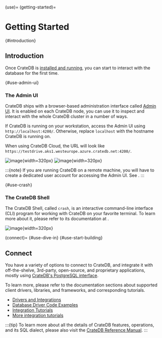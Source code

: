 (use)=
(getting-started)=

# Getting Started


{#introduction}
## Introduction

Once CrateDB is [installed and running](#install), you can start to interact
with the database for the first time.


{#use-admin-ui}
### The Admin UI

CrateDB ships with a browser-based administration interface called
[Admin UI](inv:crate-admin-ui:*:label#index).
It is enabled on each CrateDB node, you can use it to inspect and
interact with the whole CrateDB cluster in a number of ways.

If CrateDB is running on your workstation, access the Admin UI using
`http://localhost:4200/`. Otherwise, replace `localhost` with the
hostname CrateDB is running on.

When using CrateDB Cloud, the URL will look like
`https://testdrive.aks1.westeurope.azure.cratedb.net:4200/`.

![image](https://cratedb.com/docs/crate/admin-ui/en/latest/_images/console-query.png){width=320px}
![image](/_assets/img/getting-started/first-use/admin-ui.png){width=320px}

:::{note}
If you are running CrateDB on a remote machine, you will have to create
a dedicated user account for accessing the Admin UI. See [](#create-user).
:::


{#use-crash}
### The CrateDB Shell

The CrateDB Shell, called `crash`, is an interactive command-line interface
(CLI) program for working with CrateDB on your favorite terminal. To learn more
about it, please refer to its documentation at [](inv:crate-crash:*:label#index).

![image](https://cratedb.com/docs/crate/crash/en/latest/_images/query.png){width=320px}


(connect)=
{#use-dive-in}
{#use-start-building}
## Connect

You have a variety of options to connect to CrateDB, and integrate it with
off-the-shelve, 3rd-party, open-source, and proprietary applications, mostly
using [CrateDB's PostgreSQL interface].

To learn more, please refer to the documentation sections about supported
client drivers, libraries, and frameworks, and corresponding tutorials.

- [Drivers and Integrations]
- [Database Driver Code Examples]
- [Integration Tutorials]
- [More integration tutorials]


:::{tip}
To learn more about all the details of CrateDB features, operations, and
its SQL dialect, please also visit the [CrateDB Reference Manual].
:::



[CrateDB Cloud]: inv:cloud:*:label#index
[CrateDB Reference Manual]: inv:crate-reference:*:label#index
[CrateDB's PostgreSQL interface]: inv:crate-reference:*:label#interface-postgresql
[Database Driver Code Examples]: inv:crate-clients-tools:*:label#connect
[Drivers and Integrations]: inv:crate-clients-tools:*:label#index
[Integration Tutorials]: #integrate
[More integration tutorials]: https://community.cratedb.com/t/overview-of-cratedb-integration-tutorials/1015
